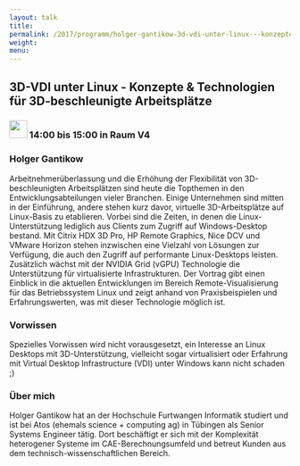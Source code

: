 ```yaml
---
layout: talk
title:
permalink: /2017/programm/holger-gantikow-3d-vdi-unter-linux---konzepte-&-technologien-fuer-3d-beschleunigte-arbeitsplaetze/
weight:
menu:
---
```

## 3D-VDI unter Linux - Konzepte & Technologien für 3D-beschleunigte Arbeitsplätze

### <img height = "32" src="../../../images/talk.svg"> 14:00 bis 15:00 in Raum V4

### Holger Gantikow

Arbeitnehmerüberlassung und die Erhöhung der Flexibilität von 3D-beschleunigten Arbeitsplätzen sind heute die Topthemen in den Entwicklungsabteilungen vieler Branchen. Einige Unternehmen sind mitten in der Einführung, andere stehen kurz davor, virtuelle 3D-Arbeitsplätze auf Linux-Basis zu etablieren.   Vorbei sind die Zeiten, in denen die Linux-Unterstützung lediglich aus Clients zum Zugriff auf Windows-Desktop bestand. Mit Citrix HDX 3D Pro, HP Remote Graphics, Nice DCV und VMware Horizon stehen inzwischen eine Vielzahl von Lösungen zur Verfügung, die auch den Zugriff auf performante Linux-Desktops leisten.  Zusätzlich wächst mit der NVIDIA Grid (vGPU) Technologie die Unterstützung für virtualisierte Infrastrukturen.  Der Vortrag gibt einen Einblick in die aktuellen Entwicklungen im Bereich Remote-Visualisierung für das Betriebssystem Linux und zeigt anhand von Praxisbeispielen und Erfahrungswerten, was mit dieser Technologie möglich ist.

### Vorwissen

Spezielles Vorwissen wird nicht vorausgesetzt, ein Interesse an Linux Desktops mit 3D-Unterstützung, vielleicht sogar virtualisiert oder Erfahrung mit Virtual Desktop Infrastructure (VDI) unter Windows kann nicht schaden ;)

### Über mich

Holger Gantikow hat an der Hochschule Furtwangen Informatik studiert und ist bei Atos (ehemals science + computing ag) in Tübingen als Senior Systems Engineer tätig. Dort beschäftigt er sich mit der Komplexität heterogener Systeme im  CAE-Berechnungsumfeld und betreut Kunden aus dem technisch-wissenschaftlichen Bereich.

